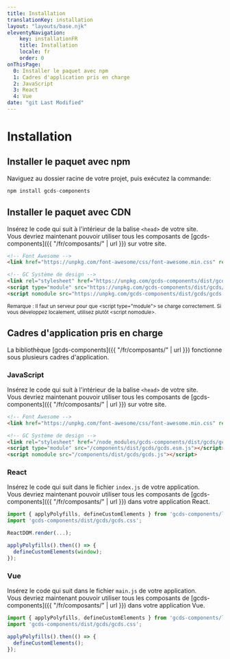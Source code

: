 ```yaml
---
title: Installation
translationKey: installation
layout: "layouts/base.njk"
eleventyNavigation:
    key: installationFR
    title: Installation
    locale: fr
    order: 0
onThisPage:
  0: Installer le paquet avec npm
  1: Cadres d'application pris en charge
  2: JavaScript
  3: React
  4: Vue
date: "git Last Modified"
---
```


# Installation

## Installer le paquet avec npm

Naviguez au dossier racine de votre projet, puis exécutez la commande:

``` js
npm install gcds-components
```

## Installer le paquet avec CDN
Insérez le code qui suit à l'intérieur de la balise `<head>` de votre site.<br/>
Vous devriez maintenant pouvoir utiliser tous les composants de [gcds-components]({{ "/fr/composants/" | url }}) sur votre site.

``` html
<!-- Font Awesome -->
<link href="https://unpkg.com/font-awesome/css/font-awesome.min.css" rel="stylesheet">

<!-- GC Système de design -->
<link rel="stylesheet" href="https://unpkg.com/gcds-components/dist/gcds/gcds.css">
<script type="module" src="https://unpkg.com/gcds-components/dist/gcds/gcds.esm.js"></script>
<script nomodule src="https://unpkg.com/gcds-components/dist/gcds/gcds.js"></script>
```
<small>Remarque : Il faut un serveur pour que &lt;script type="module"&gt; se charge correctement. Si vous développez localement, utilisez plutôt &lt;script nomodule&gt;.</small>

## Cadres d'application pris en charge

La bibliothèque [gcds-components]({{ "/fr/composants/" | url }}) fonctionne sous plusieurs cadres d'application.

### JavaScript

Insérez le code qui suit à l'intérieur de la balise `<head>` de votre site.<br/>
Vous devriez maintenant pouvoir utiliser tous les composants de [gcds-components]({{ "/fr/composants/" | url }}) sur votre site.

``` html
<!-- Font Awesome -->
<link href="https://unpkg.com/font-awesome/css/font-awesome.min.css" rel="stylesheet">

<!-- GC Système de design -->
<link rel="stylesheet" href="/node_modules/gcds-components/dist/gcds/gcds.css">
<script type="module" src="/components/dist/gcds/gcds.esm.js"></script>
<script nomodule src="/components/dist/gcds/gcds.js"></script>
```

### React

Insérez le code qui suit dans le fichier `index.js` de votre application.<br/>
Vous devriez maintenant pouvoir utiliser tous les composants de [gcds-components]({{ "/fr/composants/" | url }}) dans votre application React.

``` jsx
import { applyPolyfills, defineCustomElements } from 'gcds-components/loader';
import 'gcds-components/dist/gcds/gcds.css';

ReactDOM.render(...);

applyPolyfills().then(() => {
  defineCustomElements(window);
});

```

### Vue

Insérez le code qui suit dans le fichier `main.js` de votre application.<br/>
Vous devriez maintenant pouvoir utiliser tous les composants de [gcds-components]({{ "/fr/composants/" | url }}) dans votre application Vue.

``` js
import { applyPolyfills, defineCustomElements } from 'gcds-components/loader';
import 'gcds-components/dist/gcds/gcds.css';

applyPolyfills().then(() => {
  defineCustomElements();
});
```
